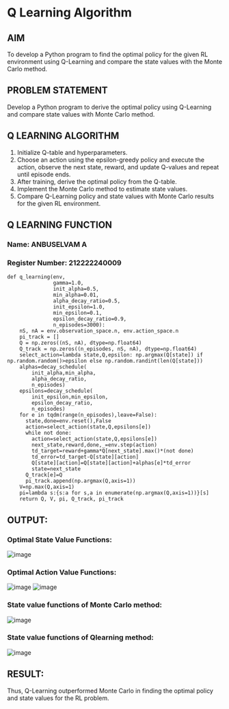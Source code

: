 # Q Learning Algorithm


## AIM
To develop a Python program to find the optimal policy for the given RL environment using Q-Learning and compare the state values with the Monte Carlo method.

## PROBLEM STATEMENT
Develop a Python program to derive the optimal policy using Q-Learning and compare state values with Monte Carlo method.

## Q LEARNING ALGORITHM
1. Initialize Q-table and hyperparameters.
2. Choose an action using the epsilon-greedy policy and execute the action, observe the next state, reward, and update Q-values and repeat until episode ends.
3. After training, derive the optimal policy from the Q-table.
4. Implement the Monte Carlo method to estimate state values.
5. Compare Q-Learning policy and state values with Monte Carlo results for the given RL environment.

## Q LEARNING FUNCTION
### Name: ANBUSELVAM A
### Register Number: 212222240009
```
def q_learning(env,
               gamma=1.0,
               init_alpha=0.5,
               min_alpha=0.01,
               alpha_decay_ratio=0.5,
               init_epsilon=1.0,
               min_epsilon=0.1,
               epsilon_decay_ratio=0.9,
               n_episodes=3000):
    nS, nA = env.observation_space.n, env.action_space.n
    pi_track = []
    Q = np.zeros((nS, nA), dtype=np.float64)
    Q_track = np.zeros((n_episodes, nS, nA), dtype=np.float64)
    select_action=lambda state,Q,epsilon: np.argmax(Q[state]) if np.random.random()>epsilon else np.random.randint(len(Q[state]))
    alphas=decay_schedule(
        init_alpha,min_alpha,
        alpha_decay_ratio,
        n_episodes)
    epsilons=decay_schedule(
        init_epsilon,min_epsilon,
        epsilon_decay_ratio,
        n_episodes)
    for e in tqdm(range(n_episodes),leave=False):
      state,done=env.reset(),False
      action=select_action(state,Q,epsilons[e])
      while not done:
        action=select_action(state,Q,epsilons[e])
        next_state,reward,done,_=env.step(action)
        td_target=reward+gamma*Q[next_state].max()*(not done)
        td_error=td_target-Q[state][action]
        Q[state][action]=Q[state][action]+alphas[e]*td_error
        state=next_state
      Q_track[e]=Q
      pi_track.append(np.argmax(Q,axis=1))
    V=np.max(Q,axis=1)
    pi=lambda s:{s:a for s,a in enumerate(np.argmax(Q,axis=1))}[s]
    return Q, V, pi, Q_track, pi_track
```

## OUTPUT:
### Optimal State Value Functions:
![image](https://github.com/user-attachments/assets/8ad374a3-171d-40f0-8e9f-1f9e871f49d7)



### Optimal Action Value Functions:
![image](https://github.com/user-attachments/assets/97d2b63e-ba71-4405-a1cc-d76fca843bec)
![image](https://github.com/user-attachments/assets/049847c8-34bc-487d-9471-0d339252d2b6)

### State value functions of Monte Carlo method:
![image](https://github.com/user-attachments/assets/38ebc751-b317-46c6-9633-a55c7b12d0f5)

### State value functions of Qlearning method:
![image](https://github.com/user-attachments/assets/58ddc477-595b-4afe-b51a-08799a08fea7)


## RESULT:
Thus, Q-Learning outperformed Monte Carlo in finding the optimal policy and state values for the RL problem.

